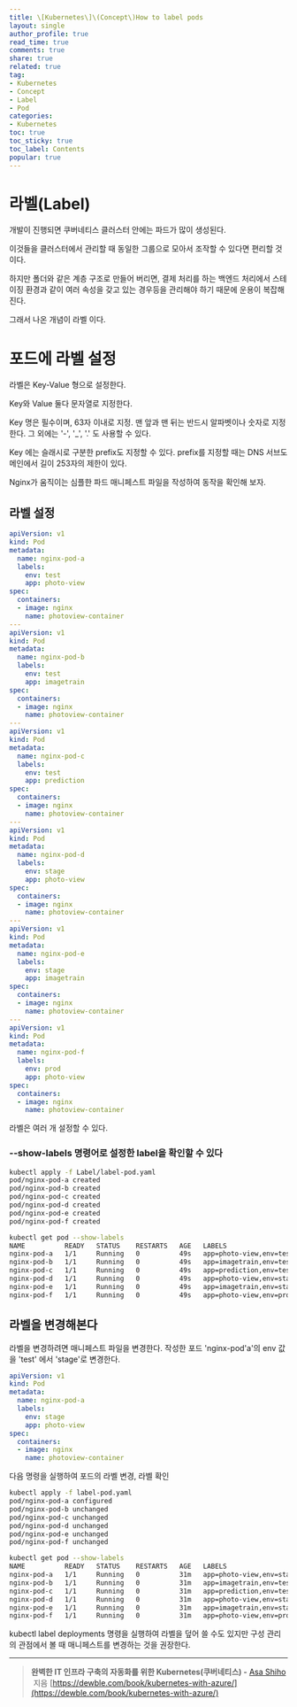 ```yaml
---
title: \[Kubernetes\]\(Concept\)How to label pods
layout: single
author_profile: true
read_time: true
comments: true
share: true
related: true
tag:
- Kubernetes
- Concept
- Label
- Pod
categories:
- Kubernetes
toc: true
toc_sticky: true
toc_label: Contents
popular: true
---
```

# 라벨(Label)
개발이 진행되면 쿠버네티스 클러스터 안에는 파드가 많이 생성된다.

이것들을 클러스터에서 관리할 때 동일한 그룹으로 모아서 조작할 수 있다면 편리할 것이다.

하지만 폴더와 같은 계층 구조로 만들어 버리면, 결제 처리를 하는 백엔드 처리에서 스테이징 환경과 같이 여러 속성을 갖고 있는 경우등을 관리해야 하기 때문에 운용이 복잡해진다.

그래서 나온 개념이 라벨 이다.

# 포드에 라벨 설정

라벨은 Key-Value 형으로 설정한다. 

Key와 Value 둘다 문자열로 지정한다. 

Key 명은 필수이며, 63자 이내로 지정. 맨 앞과 맨 뒤는 반드시 알파벳이나 숫자로 지정한다. 그 외에는 '-', '_', '.' 도 사용할 수 있다.

Key 에는 슬래시로 구분한 prefix도 지정할 수 있다. prefix를 지정할 때는 DNS 서브도메인에서 길이 253자의 제한이 있다.

Nginx가 움직이는 심플한 파드 매니페스트 파일을 작성하여 동작을 확인해 보자.

## 라벨 설정

```yaml
apiVersion: v1
kind: Pod
metadata:
  name: nginx-pod-a
  labels:
    env: test
    app: photo-view
spec:
  containers:
  - image: nginx
    name: photoview-container
---
apiVersion: v1
kind: Pod
metadata:
  name: nginx-pod-b
  labels:
    env: test
    app: imagetrain
spec:
  containers:
  - image: nginx
    name: photoview-container
---
apiVersion: v1
kind: Pod
metadata:
  name: nginx-pod-c
  labels:
    env: test
    app: prediction
spec:
  containers:
  - image: nginx
    name: photoview-container
---
apiVersion: v1
kind: Pod
metadata:
  name: nginx-pod-d
  labels:
    env: stage
    app: photo-view
spec:
  containers:
  - image: nginx
    name: photoview-container
---
apiVersion: v1
kind: Pod
metadata:
  name: nginx-pod-e
  labels:
    env: stage
    app: imagetrain
spec:
  containers:
  - image: nginx
    name: photoview-container
---
apiVersion: v1
kind: Pod
metadata:
  name: nginx-pod-f
  labels:
    env: prod
    app: photo-view
spec:
  containers:
  - image: nginx
    name: photoview-container
```

라벨은 여러 개 설정할 수 있다.

### --show-labels 명령어로 설정한 label을 확인할 수 있다

```bash
kubectl apply -f Label/label-pod.yaml 
pod/nginx-pod-a created
pod/nginx-pod-b created
pod/nginx-pod-c created
pod/nginx-pod-d created
pod/nginx-pod-e created
pod/nginx-pod-f created

kubectl get pod --show-labels      
NAME          READY   STATUS    RESTARTS   AGE   LABELS
nginx-pod-a   1/1     Running   0          49s   app=photo-view,env=test
nginx-pod-b   1/1     Running   0          49s   app=imagetrain,env=test
nginx-pod-c   1/1     Running   0          49s   app=prediction,env=test
nginx-pod-d   1/1     Running   0          49s   app=photo-view,env=stage
nginx-pod-e   1/1     Running   0          49s   app=imagetrain,env=stage
nginx-pod-f   1/1     Running   0          49s   app=photo-view,env=prod
```

## 라벨을 변경해본다

라벨을 변경하려면 매니페스트 파일을 변경한다. 작성한 포드 'nginx-pod'a'의 env 값을 'test' 에서 'stage'로 변경한다.

```yaml
apiVersion: v1
kind: Pod
metadata:
  name: nginx-pod-a
  labels:
    env: stage
    app: photo-view
spec:
  containers:
  - image: nginx
    name: photoview-container
```

다음 명령을 실행하여 포드의 라벨 변경, 라벨 확인

```bash
kubectl apply -f label-pod.yaml
pod/nginx-pod-a configured
pod/nginx-pod-b unchanged
pod/nginx-pod-c unchanged
pod/nginx-pod-d unchanged
pod/nginx-pod-e unchanged
pod/nginx-pod-f unchanged

kubectl get pod --show-labels
NAME          READY   STATUS    RESTARTS   AGE   LABELS
nginx-pod-a   1/1     Running   0          31m   app=photo-view,env=stage
nginx-pod-b   1/1     Running   0          31m   app=imagetrain,env=test
nginx-pod-c   1/1     Running   0          31m   app=prediction,env=test
nginx-pod-d   1/1     Running   0          31m   app=photo-view,env=stage
nginx-pod-e   1/1     Running   0          31m   app=imagetrain,env=stage
nginx-pod-f   1/1     Running   0          31m   app=photo-view,env=prod
```

kubectl label deployments 명령을 실행하여 라벨을 덮어 쓸 수도 있지만 구성 관리의 관점에서 볼 때 매니페스트를 변경하는 것을 권장한다.

---

> **완벽한 IT 인프라 구축의 자동화를 위한 Kubernetes(쿠버네티스) -** [Asa Shiho](http://www.kyobobook.co.kr/product/detailViewKor.laf?ejkGb=KOR&mallGb=KOR&barcode=9788956748412&orderClick=LAG&Kc=#)
 지음
[https://dewble.com/book/kubernetes-with-azure/](https://dewble.com/book/kubernetes-with-azure/)
> 